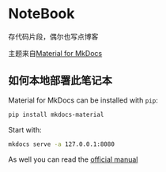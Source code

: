 # NoteBook

存代码片段，偶尔也写点博客

主题来自[Material for MkDocs](https://squidfunk.github.io/mkdocs-material/)

## 如何本地部署此笔记本

Material for MkDocs can be installed with `pip`:

~~~sh
pip install mkdocs-material
~~~

Start with:

~~~sh
mkdocs serve -a 127.0.0.1:8080
~~~

As well you can read the [official manual](https://squidfunk.github.io/mkdocs-material/creating-your-site/#previewing-as-you-write)